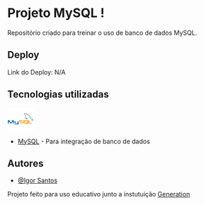 
# Projeto MySQL !

Repositório criado para treinar o uso de banco de dados MySQL.


## Deploy
 
Link do Deploy: N/A



## Tecnologias utilizadas

<div style="display: inline_block">
   <img  alt="MySQL" height="50" width="60" src="https://github.com/devicons/devicon/blob/master/icons/mysql/mysql-original-wordmark.svg"/>
</div>

- [MySQL](https://www.mysql.com) - Para integração de banco de dados

## Autores

- [@Igor Santos](https://www.github.com/Igorss4)

Projeto feito para uso educativo junto a instutuição [Generation](https://brazil.generation.org)
 


